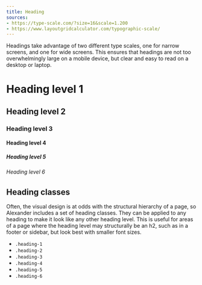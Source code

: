 ```yaml
---
title: Heading
sources:
- https://type-scale.com/?size=16&scale=1.200
- https://www.layoutgridcalculator.com/typographic-scale/
---
```


Headings take advantage of two different type scales, one for narrow screens, and one for wide screens. This ensures that headings are not too overwhelmingly large on a mobile device, but clear and easy to read on a desktop or laptop.

<div class="stage">
    <h1>Heading level 1</h1>
    <h2>Heading level 2</h2>
    <h3>Heading level 3</h3>
    <h4>Heading level 4</h4>
    <h5>Heading level 5</h5>
    <h6>Heading level 6</h6>
</div>

## Heading classes

Often, the visual design is at odds with the structural hierarchy of a page, so Alexander includes a set of heading classes. They can be applied to any heading to make it look like any other heading level. This is useful for areas of a page where the heading level may structurally be an h2, such as in a footer or sidebar, but look best with smaller font sizes.

- `.heading-1`
- `.heading-2`
- `.heading-3`
- `.heading-4`
- `.heading-5`
- `.heading-6`